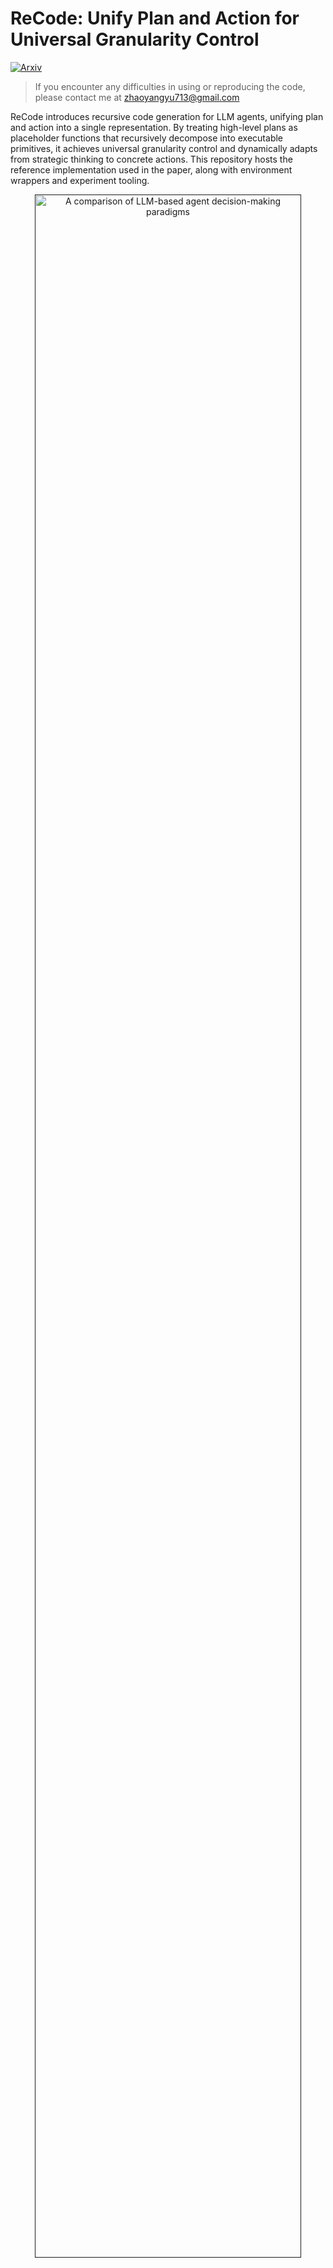# ReCode: Unify Plan and Action for Universal Granularity Control

[![Arxiv](https://img.shields.io/badge/2510.23564-arXiv-red)](https://arxiv.org/abs/2510.23564)

> If you encounter any difficulties in using or reproducing the code, please contact me at [zhaoyangyu713@gmail.com](mailto:zhaoyangyu713@gmail.com)

ReCode introduces recursive code generation for LLM agents, unifying plan and action into a single representation. By treating high-level plans as placeholder functions that recursively decompose into executable primitives, it achieves universal granularity control and dynamically adapts from strategic thinking to concrete actions. This repository hosts the reference implementation used in the paper, along with environment wrappers and experiment tooling.

<p align="center">
<a href=""><img src="figures/figure1-comparison.jpg" alt="A comparison of LLM-based agent decision-making paradigms" title="A comparison of LLM-based agent decision-making paradigms" width="92%"></a>
</p>

## Core Idea

ReCode adopts a divide-and-conquer strategy, decomposing complex tasks into executable code fragments:

1. **Tree-structured code**: Organizes partial programs in a tree where each node captures one sub-task and records its execution trace.
2. **Recursive expansion**: Placeholder functions are expanded by the LLM into more specific calls or smaller subroutines using environment-specific prompts and few-shots.
3. **Dynamic execution loop**: Each node is executed immediately; fresh observations decide whether to expand further, retry, or finish.
4. **Shared executor state**: A constrained Python executor maintains environment variables, validates code blocks, and exposes the toolset available to the agent.

<p align="center">
<a href=""><img src="figures/figure2-method-new.jpg" alt="An overview of ReCode" title="An overview of ReCode" width="92%"></a>
</p>

## Repository Layout

- `run.py` – CLI entry point that instantiates agents/envs, manages concurrency, and writes run summaries.
- `agents/recode/` – ReCode agent implementation, prompt templates, and utility helpers.
- `envs/` – Environment wrappers and assets for `alfworld`, `webshop`, and `sciworld`.
- `configs/` – LLM profile templates and (expected) pricing metadata used by the async client.
- `utils/` – Shared components: async OpenAI wrapper, constrained executor, logging helpers, error types.
- `figures/` – Paper figures used throughout this README.

## Quick Start

We are refreshing this section and will publish the full walkthrough before **31 Oct (UTC)**.

## Configure LLM Access

- `configs/profiles.yaml` contains named profiles. The `run.py --profile` flag selects which profile to forward to `AsyncLLM`. Example:

  ```yaml
  models:
    default:
      api_key: "sk-your_api_key"
      base_url: "https://api.openai.com/v1"
      model: "gpt-4o-mini"
      temperature: 0.0
      track_costs: true
    gpt-4o:
      api_key: "sk-your_other_key"
      base_url: "https://api.openai.com/v1"
      model: "gpt-4o"
      temperature: 0.7
      max_tokens: 512
  ```

- Cost tracking loads `configs/prices.json`. If you do not want to record costs, set `track_costs: false` for the profile.
- As a fallback, you can omit the file and set `OPENAI_API_KEY` in the environment; the default profile will then use it.

## Environment Setup

### ALFWorld
- Install `alfworld` (already part of the Quick Start) and download the official dataset following the [ALFWorld instructions](https://github.com/alfworld/alfworld).
- Set `ALFWORLD_DATA` to the dataset root or edit `envs/alfworld/base_config.yaml` to point to your local paths:

  ```bash
  export ALFWORLD_DATA=/path/to/alfworld
  ```

- Optional filters such as `task_types` and `max_steps` can be supplied via YAML/CLI and are forwarded to `AlfworldEnv`.

### ScienceWorld
- Install `scienceworld` from the [ScienceWorld repository](https://github.com/allenai/ScienceWorld).

### WebShop
- Ensure `gdown` is installed.
- Run the provided helper to fetch the goal set and pre-built search index:

  ```bash
  bash envs/webshop/setup.sh
  ```

  The script downloads Google Drive archives, extracts them into `envs/webshop/data` and `envs/webshop/search_index`, and keeps the simulator under `envs/webshop/src`.
- `WebShopEnv` exposes knobs such as `max_steps` and `success_threshold` that can be overridden via config.

## Running ReCode

`run.py` is the canonical entry point. It resolves agent/environment aliases, manages concurrency, streams logs, and emits a structured summary.

```bash
# ALFWorld, single instance
python run.py -a recode -e alfworld -n 1 --split test --profile default

# WebShop, 3 test goals, allow deeper recursion
python run.py -a recode -e webshop -n 3 --split test --profile default --max-depth 12

# ScienceWorld, run 5 instances with 2-way concurrency
python run.py -a recode -e sciworld -n 5 -c 2 --profile gpt-4o
```

Key CLI flags:
- `-a / --agent` – class path or alias (`recode` resolves to `agents.recode.agent.ReCodeAgent`).
- `-e / --env` – environment class or alias (`alfworld`, `webshop`, `sciworld`).
- `-n / --instances` – number of evaluation episodes.
- `-c / --concurrent` – max concurrent episodes (rich progress UI automatically adapts).
- `--split`, `--seed`, `--max-depth`, `--profile` – forwarded to both agent and environment.
- `-C / --config` – YAML file whose keys override CLI flags; useful for complex sweeps.

Example YAML (`configs/example.yaml`):

```yaml
agent: recode
env: alfworld
instances: 10
concurrent: 2
profile: gpt-4o
split: test
task_types: ["put", "clean"]
max_depth: 12
max_retry: 4
```

Run it with:

```bash
python run.py -C configs/example.yaml
```

## Logging & Results

- Each run creates `logs/<run_id>/` with:
  - `running_logs/run.log` – aggregated stream of agent + environment logs.
  - `running_logs/instance_<id>.log` – per-instance traces (when multiple instances are launched).
  - `<results.json>` – structured summary written by `write_summary`, containing per-instance metrics and aggregated statistics (overall + per task type).
- The console prints a condensed summary (success rate, standard metrics, by-task breakdown) after completion.

## Extending to New Environments

1. **Implement the `Env` interface** under `envs/<your_env>/env.py`. Use `base.environment.Env` as the contract: implement `reset`, `_run`, `is_done`, `is_success`, and `report`. Return `{"observations": [...], "env_name": <name>, "env": self}` from `reset`.
2. **Expose prompts and guidance** in `agents/recode/resources/`:
   - `prompts/<env_name>/actions.txt` – concise description of valid `run("...")` calls/tools.
   - `fewshots/<env_name>/` – one or more `.txt` examples showing thought→execute patterns.
   - If your environment has task types, update `agents/recode/agent.py::_load_resources` and `agents/recode/utils.parse_raw_observation` to parse initial observations correctly.
3. **Register aliases** by adding your class to `ENV_ALIASES` in `run.py` (optional but convenient) and, if needed, plan-specific logic in the agent utilities.
4. Optionally add setup scripts (similar to `envs/webshop/setup.sh`) to document dataset fetching.

## Programmatic Use

You can embed the agent directly inside your own loop by reusing the provided utilities:

```python
import asyncio

from agents.recode.agent import ReCodeAgent
from envs.alfworld.env import AlfworldEnv

async def solve_once():
    config = {"split": "test", "task_types": ["put"], "max_depth": 10}
    env = AlfworldEnv(logger=None)
    agent = ReCodeAgent()
    init_info = env.reset(config)
    agent.reset(config, init_info)

    observations = init_info["observations"]
    while not env.is_done():
        actions = await agent.act(observations)
        observations = await env.run(actions)

    print(env.report())
    await env.close()

asyncio.run(solve_once())
```

The same pattern works for any `Env` implementation; be sure to pass a logger if you need file-backed traces.

## Citation

```
@misc{yu2025recodeunifyplanaction,
      title={ReCode: Unify Plan and Action for Universal Granularity Control}, 
      author={Zhaoyang Yu and Jiayi Zhang and Huixue Su and Yufan Zhao and Yifan Wu and Mingyi Deng and Jinyu Xiang and Yizhang Lin and Lingxiao Tang and Yingchao Li and Yuyu Luo and Bang Liu and Chenglin Wu},
      year={2025},
      eprint={2510.23564},
      archivePrefix={arXiv},
      primaryClass={cs.AI},
      url={https://arxiv.org/abs/2510.23564}, 
}
```
